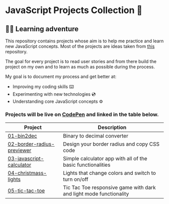 # JavaScript Projects Collection 📂

## 🧑‍💻 Learning adventure

This repository contains projects whose aim is to help me practice and learn new JavaScript concepts.
Most of the projects are ideas taken from [this](https://github.com/florinpop17/app-ideas) repository.

The goal for every project is to read user stories and from there build the project on my own and to learn as much as possible during the process.

My goal is to document my process and get better at:
* Improving my coding skills ⌨️
* Experimenting with new technologies 💿
* Understanding core JavaScript concepts ⚙️

### Projects will be live on [CodePen](https://codepen.io/dashboard/) and linked in the table below.

Project | Description
------------ | -------------
[01-bin2dec](https://codepen.io/kreso66maric/pen/zYvowrb) | Binary to decimal converter
[02-border-radius-previewer](https://codepen.io/kreso66maric/pen/xxwgJed) | Design your border radius and copy CSS code
[03-javascript-calculator](https://codepen.io/kreso66maric/pen/VwvywXV) | Simple calculator app with all of the basic functionalities
[04-christmass-lights](https://codepen.io/kreso66maric/pen/wvKyWoN) | Lights that change colors and switch to turn on/off
[05-tic-tac-toe](https://codepen.io/kreso66maric/pen/KKdBxzJ) | Tic Tac Toe responsive game with dark and light mode functionality
